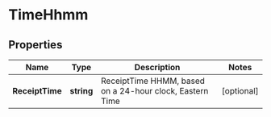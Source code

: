 # TimeHhmm

## Properties
Name | Type | Description | Notes
------------ | ------------- | ------------- | -------------
**ReceiptTime** | **string** | ReceiptTime  HHMM, based on a 24-hour clock, Eastern Time  | [optional] 

